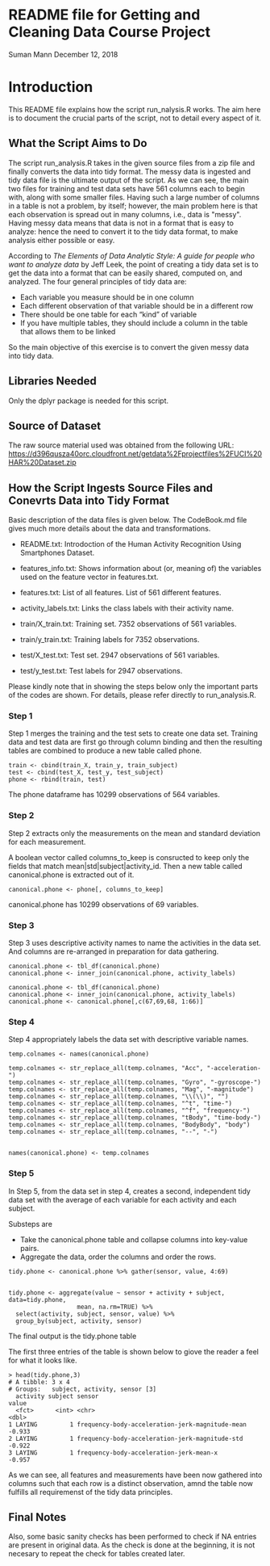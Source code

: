 
# README file for Getting and Cleaning Data Course Project
Suman Mann
December 12, 2018

# Introduction
This README file explains how the script run_nalysis.R works.  The aim here is to document the crucial parts of the script, not to detail every aspect of it.


## What the Script Aims to Do
The script run_analysis.R takes in the given source files from a zip file and finally converts the data into tidy format.  The messy data is ingested and tidy data file is the ultimate output of the script. As we can see, the main two files for training and test data sets have 561 columns each to begin with, along with some smaller files.   Having such a large number of columns in a table is not a problem, by itself; however, the main problem here is that each observation is spread out in many columns, i.e., data  is "messy". Having messy data means that data is not in a format that is easy to analyze: hence the need to convert it to the tidy data format, to make analysis either possible or easy.

According to *The Elements of Data Analytic Style: A guide for people who want to analyze data* by Jeff Leek, the point of creating a tidy data set is to get the data into a format that can be easily shared, computed on, and analyzed. The four general principles of tidy data are:
- Each variable you measure should be in one column
- Each different observation of that variable should be in a different row
- There should be one table for each “kind” of variable
- If you have multiple tables, they should include a column in the table that allows them to be linked

So the main objective of this exercise is to convert the given messy data into tidy data. 

## Libraries Needed
Only the dplyr package is needed for this script.

## Source of Dataset
The raw source material used was obtained from the following URL:
https://d396qusza40orc.cloudfront.net/getdata%2Fprojectfiles%2FUCI%20HAR%20Dataset.zip

## How the Script Ingests Source Files and Conevrts Data into Tidy Format
Basic description of the data files is given below.  The CodeBook.md file gives much more details about the data and transformations.

- README.txt: Introdoction of the Human Activity Recognition Using Smartphones Dataset.

- features_info.txt: Shows information about (or, meaning of) the variables used on the feature vector in features.txt.

- features.txt: List of all features. List of 561 different features.

- activity_labels.txt: Links the class labels with their activity name.

- train/X_train.txt: Training set. 7352 observations of 561 variables.

- train/y_train.txt: Training labels for 7352 observations.

- test/X_test.txt: Test set.  2947 observations of 561 variables.

- test/y_test.txt: Test labels for 2947 observations.


Please kindly note that in showing the steps below only the important parts of the codes are shown.  For details, please refer directly to run_analysis.R.

### Step 1
Step 1 merges the training and the test sets to create one data set.  Training data and test data are first go through column binding and then the resulting tables are combined to produce a new table called phone.

```
train <- cbind(train_X, train_y, train_subject)
test <- cbind(test_X, test_y, test_subject)
phone <- rbind(train, test)
```

The phone dataframe has 10299 observations of 564 variables.

### Step 2
Step 2 extracts only the measurements on the mean and standard deviation for each measurement.

A boolean vector called columns_to_keep is consructed to keep only the fields that match mean|std|subject|activity_id.
Then a new table called canonical.phone is extracted out of it.

```
canonical.phone <- phone[, columns_to_keep]
```

canonical.phone has 10299 observations of 69 variables.

### Step 3
Step 3 uses descriptive activity names to name the activities in the data set. And columns are re-arranged in preparation for data gathering.

```
canonical.phone <- tbl_df(canonical.phone)
canonical.phone <- inner_join(canonical.phone, activity_labels)

canonical.phone <- tbl_df(canonical.phone)
canonical.phone <- inner_join(canonical.phone, activity_labels)
canonical.phone <- canonical.phone[,c(67,69,68, 1:66)]
```


### Step 4
Step 4 appropriately labels the data set with descriptive variable names.

```
temp.colnames <- names(canonical.phone)

temp.colnames <- str_replace_all(temp.colnames, "Acc", "-acceleration-")
temp.colnames <- str_replace_all(temp.colnames, "Gyro", "-gyroscope-")
temp.colnames <- str_replace_all(temp.colnames, "Mag", "-magnitude")
temp.colnames <- str_replace_all(temp.colnames, "\\(\\)", "")
temp.colnames <- str_replace_all(temp.colnames, "^t", "time-")
temp.colnames <- str_replace_all(temp.colnames, "^f", "frequency-")
temp.colnames <- str_replace_all(temp.colnames, "tBody", "time-body-")
temp.colnames <- str_replace_all(temp.colnames, "BodyBody", "body")
temp.colnames <- str_replace_all(temp.colnames, "--", "-")


names(canonical.phone) <- temp.colnames
```

### Step 5
In Step 5, from the data set in step 4, creates a second, independent tidy data set with the average of each variable for each activity and each subject.


Substeps are
- Take the canonical.phone table and collapse columns into key-value pairs.  
- Aggregate the data, order the columns and order the rows.

```
tidy.phone <- canonical.phone %>% gather(sensor, value, 4:69)


tidy.phone <- aggregate(value ~ sensor + activity + subject, data=tidy.phone,
                   mean, na.rm=TRUE) %>%
  select(activity, subject, sensor, value) %>%
  group_by(subject, activity, sensor)
```

The final output is the tidy.phone table

The first three entries of the table is shown below to giove the reader a feel for what it looks like.

```
> head(tidy.phone,3)
# A tibble: 3 x 4
# Groups:   subject, activity, sensor [3]
  activity subject sensor                                           value
  <fct>      <int> <chr>                                            <dbl>
1 LAYING         1 frequency-body-acceleration-jerk-magnitude-mean -0.933
2 LAYING         1 frequency-body-acceleration-jerk-magnitude-std  -0.922
3 LAYING         1 frequency-body-acceleration-jerk-mean-x         -0.957
```

As we can see, all features and measurements have been now gathered into columns such that each row is a distinct observation, amnd the table now fulfills all requiremenst of the tidy data principles.

## Final Notes
Also, some basic sanity checks has been performed to check if NA entries are present in original data. As the check is done at the beginning, it is not necesary to repeat the check for tables created later.

 




